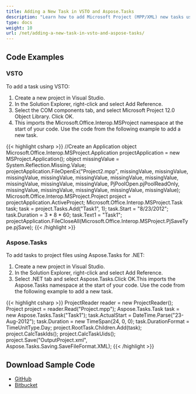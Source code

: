 ```yaml
---
title: Adding a New Task in VSTO and Aspose.Tasks
description: "Learn how to add Microsoft Project (MPP/XML) new tasks using Aspose.Tasks for .NET. in comparison with VSTO."
type: docs
weight: 10
url: /net/adding-a-new-task-in-vsto-and-aspose-tasks/
---
```


## **Code Examples**
### **VSTO**
To add a task using VSTO:

1. Create a new project in Visual Studio.
2. In the Solution Explorer, right-click and select Add Reference.
3. Select the COM components tab, and select Microsoft Project 12.0 Object Library.
   Click OK.
4. This imports the Microsoft.Office.Interop.MSProject namespace at the start of your code. Use the code from the following example to add a new task. 

{{< highlight csharp >}}
//Create an Application object
Microsoft.Office.Interop.MSProject.Application projectApplication = new MSProject.Application();
object missingValue = System.Reflection.Missing.Value;
projectApplication.FileOpenEx("Project2.mpp",
	missingValue, missingValue, missingValue, missingValue,
	missingValue, missingValue, missingValue, missingValue,
	missingValue, missingValue, PjPoolOpen.pjPoolReadOnly,
	missingValue, missingValue, missingValue, missingValue,
	missingValue);
Microsoft.Office.Interop.MSProject.Project project = projectApplication.ActiveProject;
Microsoft.Office.Interop.MSProject.Task task;
task = project.Tasks.Add("Task1", 1);
task.Start = "8/23/2012";
task.Duration = 3 * 8 * 60;
task.Text1 = "Task1";
projectApplication.FileCloseAll(Microsoft.Office.Interop.MSProject.PjSaveType.pjSave);
{{< /highlight >}}

### **Aspose.Tasks**
To add tasks to project files using Aspose.Tasks for .NET:

1. Create a new project in Visual Studio.
2. In the Solution Explorer, right-click and select Add Reference.
3. Select .NET tab and select Aspose.Tasks.Click OK.This imports the Aspose.Tasks namespace at the start of your code. Use the code from the following example to add a new task. 

{{< highlight csharp >}}
ProjectReader reader = new ProjectReader();
Project project = reader.Read("Project.mpp");
Aspose.Tasks.Task task = new Aspose.Tasks.Task("Task1");
task.ActualStart = DateTime.Parse("23-Aug-2012");
task.Duration = new TimeSpan(24, 0, 0);
task.DurationFormat = TimeUnitType.Day;
project.RootTask.Children.Add(task);
project.CalcTaskIds();
project.CalcTaskUids();
project.Save("OutputProject.xml", Aspose.Tasks.Saving.SaveFileFormat.XML);
{{< /highlight >}}

## **Download Sample Code**
- [GitHub](https://github.com/aspose-tasks/Aspose.Tasks-for-.NET/releases/download/AsposeTaskNETVsVSTOProjectv1.1/Adding.a.New.Task.Aspose.Tasks.zip)
- [Bitbucket](https://bitbucket.org/asposemarketplace/aspose-for-vsto/downloads/Adding%20a%20New%20Task%20(Aspose.Tasks).zip)
